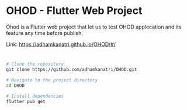 # OHOD - Flutter Web Project

Ohod is a Flutter web project that let us to test OHOD applecation and its feature any time before publish.

Link: https://adhamkanatri.github.io/OHOD/#/

#
```bash
# Clone the repository
git clone https://github.com/adhamkanatri/OHOD.git

# Navigate to the project directory
cd OHOD

# Install dependencies
flutter pub get
